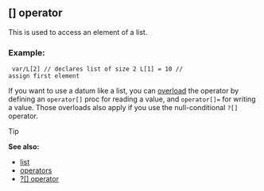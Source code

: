 ## [] operator



This is used to access an element of a list.
### Example:

``` dm
 var/L[2] // declares list of size 2 L[1] = 10 //
assign first element 
```
 

If you want to use a datum like
a list, you can [overload](/ref/operator/overload.md) the operator by defining
an `operator[]` proc for reading a value, and `operator[]=` for writing
a value. Those overloads also apply if you use the null-conditional
`?[]` operator.

> [!TIP] 
> **See also:**
> +   [list](/ref/list.md) 
> +   [operators](/ref/operator.md) 
> +   [?[] operator](/ref/operator/%3f%5B%5D.md) 